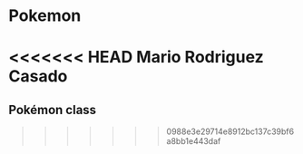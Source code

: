# Pokemon
<<<<<<< HEAD
Mario Rodriguez Casado
=======


## Pokémon class


>>>>>>> 0988e3e29714e8912bc137c39bf6a8bb1e443daf
